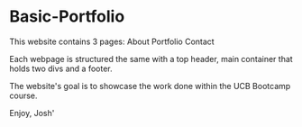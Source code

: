 # Basic-Portfolio
This website contains 3 pages:
About
Portfolio
Contact

Each webpage is structured the same with a top header, main container that holds two divs and a footer.

The website's goal is to showcase the work done within the UCB Bootcamp course.

Enjoy,
Josh'
